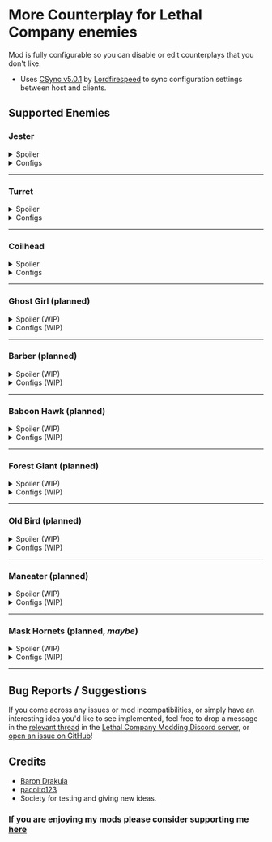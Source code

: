 # More Counterplay for Lethal Company enemies

Mod is fully configurable so you can disable or edit counterplays that you don't like.

- Uses [CSync v5.0.1](https://thunderstore.io/c/lethal-company/p/Sigurd/CSync) by [Lordfirespeed](https://github.com/Lordfirespeed) to sync configuration settings between host and clients.

## Supported Enemies

### Jester

<details>
<summary>Spoiler</summary>

Items may be placed on top of a Jester by holding an item and interacting with its lid, it'll carry them around until the next time it pops. If the total weight of items on its head exceeds a certain (configurable) amount, the Jester will be too exhausted to chase you after popping and its head will return to its box immediately.

<div style="text-align: center;">
 <img alt="A lamp being placed on top of a Jester." src="https://files.catbox.moe/jkqrv8.gif" width=256>
 <img alt="A Jester with several items on its head popping and returning to its box immediately." src="https://files.catbox.moe/49ut0j.gif" width=256>
 <h2 style="font-weight: bold; color: firebrick; text-shadow: 0 0 3px black">— [Warning] —</h2>

 > Expecting a Jester to comply with carrying an excessive amount of weight may lead to disastrous consequences, as a desperate Jester's pop is much stronger than normal.

 **Hint:** _A Jester **will** let you know when you've exceeded its limits, and there's still a short window to correct your mistake..._

 <img alt="A Jester with an anvil on its head chasing and killing the player after popping." src="https://files.catbox.moe/2cebnk.gif" width=256>

 <details>
 <summary>Spoiler (specific mechanics and configuration):</summary>

 <div style="text-align: left;">

- Any grabbable item can be deposited onto a Jester by holding the interact button while the prompt to place an item is visible (similar to the Ship's storage cabinet, the Cruiser's back storage, and the desk at the Company).
  - Every placed item's weight is added to the Jester's total weight, which forms the basis for its counterplay.
- If the Jester finishes cranking while its total weight exceeds the amount set by the `JesterPreventThreshold` setting (**60** pounds by default), its head visually pops out for a brief moment to drop its items before returning to its box, without actually chasing or killing players.
  - Toggling the `ItemsStayOnLid` setting disables the Jester's ability to drop its items and keeps its head inside the box at all times, making it like how it used to work in previous versions of the mod.
- If the Jester's total weight exceeds the amount set by the `JesterEncumberThreshold` setting (**120** pounds by default), it'll no longer be able to follow you around due to being encumbered by the items.
  - Threshold setting can be set to `0` to disable the Jester's encumbered state completely, or a small value (e.g. `0.1`) to allow almost any item to stop the Jester from moving.
- If the Jester's total weight exceeds the amount set by the `JesterPanicThreshold` setting (**200** pounds by default), it'll panic and begin cranking frantically before popping shortly after.
  - Threshold setting can be set to `0` to disable the Jester's panicked state completely.
  - Minimum and maximum time that the Jester spends panicking can be configured via the `MinPanicTimer` and `MaxPanicTimer` settings, respectively.
  - Setting this threshold to a lower value than the `JesterPreventThreshold` setting functionally disables it as a counterplay, since the Jester's pop is not prevented while panicking.
  - Placing an item while over the panic threshold and while the Jester is cranking (even normally) will cause it to **skip its cranking and pop immediately**.
- Whenever a Jester is hit by a shovel, it'll drop all its held items and reset its weight.
  - Can be disabled by toggling the `DropItemsOnHit` setting.
- The total amount of weight the Jester is carrying is shown in the subtext of its scan node.
  - Can be disabled by toggling the `ShowWeightOnScan` setting.
  - Might be slightly inaccurate due to integer rounding, or if an item is destroyed or otherwise removed by other means.

 </div>
 </details>
</div>
</details>

<details>
 <summary>Configs</summary>

- `EnableJesterCounterplay` - Add counterplay for Jesters.
- `JesterPreventThreshold` - Minimum weight of items needed to prevent the Jester from popping.
- `JesterEncumberThreshold` - Minimum weight of items needed to prevent the Jester from walking at all.
- `JesterPanicThreshold` - See above for more info.
- `ItemsStayOnLid` - Allow items to stay on top of the Jester after preventing it from popping.
- `DropItemsOnHit` - Drop all items on top of the Jester when hitting it with a shovel.
- `ShowWeightOnScan` - Shows the total weight on top of the Jester as the subtext of its scan node.

</details>

---

### Turret

<details>
 <summary>Spoiler</summary>

 Turrets can be disabled by cutting their wires with a knife.
 When you hit Turret using knife it will enter berserker mode and after that it will disable permanently!
</details>

<details>
 <summary>Configs</summary>

- `EnableTurretCounterplay` - Toggle Turret counterplay.

</details>

---

### Coilhead

<details>
<summary>Spoiler</summary>

You can cut off a Coilhead's head using the [Knife](https://lethal.miraheze.org/wiki/Kitchen_knife) dropped by the [Butler](https://lethal.miraheze.org/wiki/Butler), which deactivates it permanently. Its head will drop as a scrap item that can be sold to the Company, but it must first be detached from its neck.

<div style="text-align: center;">
 <img alt="A player chopping off a Coilhead's head and picking it up." src="https://files.catbox.moe/2k34ho.gif" width=256>
 <img alt="A player trapped in a room by a deactivated Coilhead blocking the door, about to be killed by a Jester." src="https://files.catbox.moe/uqq80x.gif" width=256>
 <h2 style="font-weight: bold; color: firebrick; text-shadow: 0 0 3px black">— [Warning] —</h2>

 > _"They have been known to combust into flames when being dissected or even deactivated, and they carry dangerously high levels of radioactive particles."_ - Sigurd's notes

 **Hint:** _You may find a Coilhead to be less volatile the more kinetic energy it releases when coming to a halt..._

 <img alt="A player chopping off a Coilhead's head, picking it up, and then dying due to being too close to the explosion." src="https://files.catbox.moe/7ij65e.gif" width=256>

 <details>
 <summary>Spoiler (specific mechanics and configuration):</summary>

 <div style="text-align: left;">

- Coilhead bodies combust upon being decapitated, as their Bestiary entry suggests
  - Can be disabled by toggling the `LoreAccurateCoilheads` setting.
  - The range of the explosion damage is determined by the `ExplosionDamageRadius` setting, with the damage itself being set to the value of the `ExplosionDamage` setting.
  - Likewise, the `ExplosionKillRadius` setting determines the range around the explosion where it simply kills the player instead of dealing damage to them.
- Explosion timer is set to how long the Coilhead has moved since it last stopped, within configurable limits.
  - Minimum and maximum time until exploding can be configured via the `MinExplosionTimer` and `MaxExplosionTimer` settings, respectively
- Coilhead's head item is destroyed if its body explodes while it's still attached to its neck.
  - Can be disabled by toggling the `ExplosionDestroysHead` setting, but it adds some interesting risk/reward by making players stay close to try and pick up the head before it explodes.
- Client-side configuration settings:
  - `ExplosionFire` - Enable green fire effect for Coilheads that are about to explode.
  - `ExplosionParticles` - Enable radioactive particles effect for Coilheads that are about to explode.
  - `ExplosionWarnVolume` - Adjust volume of the sound effect played right before exploding (**NOT** the actual explosion).
  - `EnableCoilheadScanNode` - Enable scanning Coilheads that have been killed.
  - `ModifyCoilheadScanNode` - Add extra text/subtext to a killed Coilhead's scan node (requires `EnableCoilheadScanNode`).

 </div>
 </details>
</div>
</details>

<details>
 <summary>Configs</summary>

- `EnableCoilheadCounterplay` - Add counterplay for Coilheads.
- `SpringDurability` - Set Coilhead health points.
- `CoilheadDefaultDamage` - Amount of damage that Coilheads take from any source not specified below.
- `CoilheadKnifeDamage` - Amount of damage that Coilheads take from Knife.
- `CoilheadShovelDamage` - Amount of damage that Coilheads take from Shovel.
- `DropHeadAsScrap` - Enable the Coilhead head scrap item ('Coilless Coilhead') spawning on death.
- `MinHeadValue` - Minimum value of head item.
- `MaxHeadValue` - Maximum value of head item.
- `LoreAccurateCoilheads` - See above for more info.

</details>

---

### Ghost Girl (planned)

<details>
 <summary>Spoiler (WIP)</summary>

 Implements the popular myth involving the Shower furniture item, where taking a shower is said to reduce insanity levels and repel the Ghost Girl, as an actual gameplay mechanic.
</details>

<details>
 <summary>Configs (WIP)</summary>

- `EnableGhostGirlCounterplay` - Add counterplay for the Ghost Girl.

</details>

---

### Barber (planned)

<details>
 <summary>Spoiler (WIP)</summary>

 Adds the ability to spray paint Barbers in order to visually notice and keep track of them without fully revealing them, with the paint likely slowly fading away after a configurable amount of time.
</details>

<details>
 <summary>Configs (WIP)</summary>

- `EnableBarberCounterplay` - Add counterplay for the Barber.

</details>

---

### Baboon Hawk (planned)

<details>
 <summary>Spoiler (WIP)</summary>

 Adds the ability to shout at Baboon Hawks to briefly scare them away, similar to blowing an airhorn in front of them. Don't think the leader will let you get away with this, though...
</details>

<details>
 <summary>Configs (WIP)</summary>

- `EnableBaboonHawkCounterplay` - Add counterplay for the Baboon Hawk.

</details>

---

### Forest Giant (planned)

<details>
 <summary>Spoiler (WIP)</summary>

 Adds the ability to escape a Forest Giant's grasp by frantically jumping, at the cost of a configurable amount of stamina (certain number of jumps required). Intended to be most useful when immediately grabbed after exiting the facility, which can be quite unfair if the Forest Giant's location is not known.
</details>

<details>
 <summary>Configs (WIP)</summary>

- `EnableForestGiantCounterplay` - Add counterplay for the Forest Giant.

</details>

---

### Old Bird (planned)

<details>
 <summary>Spoiler (WIP)</summary>

 Makes Old Birds deactivate for a configurable amount of time if they happen to be struck by lightning. _Possibly_ also an interaction with Circuit Bees, if a player's brave enough...
</details>

<details>
 <summary>Configs (WIP)</summary>

- `EnableOldBirdCounterplay` - Add counterplay for the Old Bird.

</details>

---

### Maneater (planned)

<details>
 <summary>Spoiler (WIP)</summary>

 Adds a configurable list of items (e.g. `Candy`, or `Red soda`) that, when fed to a Maneater, will soothe it a lot more effectively and/or reset its crying timer.

 Also, if I can figure out a good way to implement it, adding the ability to soothe a Maneater by humming, in addition to rocking it.
</details>

<details>
 <summary>Configs (WIP)</summary>

- `EnableManeaterCounterplay` - Add counterplay for the Maneater.

</details>

---

### Mask Hornets (planned, _maybe_)

<details>
 <summary>Spoiler (WIP)</summary>

 [StopBeesOpeningDoors](https://thunderstore.io/c/lethal-company/p/necrowing/StopBeesOpeningDoors) already exists, but if I can think of a good enough drawback to it, it'll definitely be added to this mod!
</details>

<details>
 <summary>Configs (WIP)</summary>

- `EnableMaskHornetsCounterplay` - Add counterplay for Mask Hornets.

</details>

---

## Bug Reports / Suggestions

If you come across any issues or mod incompatibilities, or simply have an interesting idea you'd like to see implemented, feel free to drop a message in the [relevant thread](https://discord.com/channels/1168655651455639582/1212542584610881557) in the [Lethal Company Modding Discord server](https://discord.com/invite/lcmod), or [open an issue on GitHub](https://github.com/karyol/More-Counterplay-Mod/issues)!

## Credits

- [Baron Drakula](https://github.com/karyol)
- [pacoito123](https://github.com/pacoito123)
- Society for testing and giving new ideas.

### If you are enjoying my mods please consider supporting me [here](https://ko-fi.com/baron_drakula)
